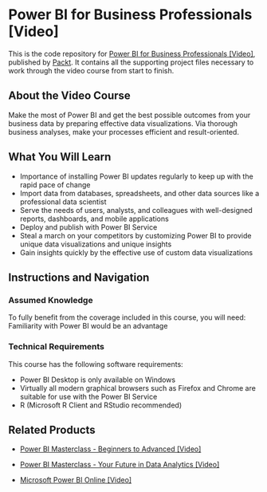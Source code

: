 # Power BI for Business Professionals [Video]
This is the code repository for [Power BI for Business Professionals [Video]](https://www.packtpub.com/data/power-bi-for-business-professionals-video), published by [Packt](https://www.packtpub.com/?utm_source=github). It contains all the supporting project files necessary to work through the video course from start to finish.
## About the Video Course
Make the most of Power BI and get the best possible outcomes from your business data by preparing effective data visualizations. Via thorough business analyses, make your processes efficient and result-oriented.	

<H2>What You Will Learn</H2>
<DIV class=book-info-will-learn-text>
<UL>
<LI>Importance of installing Power BI updates regularly to keep up with the rapid pace of change
<LI>Import data from databases, spreadsheets, and other data sources like a professional data scientist
<LI>Serve the needs of users, analysts, and colleagues with well-designed reports, dashboards, and mobile applications
<LI>Deploy and publish with Power BI Service
<LI>Steal a march on your competitors by customizing Power BI to provide unique data visualizations and unique insights
<LI>Gain insights quickly by the effective use of custom data visualizations </LI></UL></DIV>

## Instructions and Navigation
### Assumed Knowledge
To fully benefit from the coverage included in this course, you will need:<br/>
Familiarity with Power BI would be an advantage
### Technical Requirements
This course has the following software requirements:<br/>
<UL><LI>Power BI Desktop is only available on Windows
<LI>Virtually all modern graphical browsers such as Firefox and Chrome are suitable for use with the Power BI Service
  <LI>R (Microsoft R Client and RStudio recommended)</LI></UL>

## Related Products
* [Power BI Masterclass - Beginners to Advanced [Video]](https://www.packtpub.com/big-data-and-business-intelligence/power-bi-masterclass-beginners-advanced-video)

* [Power BI Masterclass - Your Future in Data Analytics [Video]](https://www.packtpub.com/big-data-and-business-intelligence/power-bi-masterclass-your-future-data-analytics-video)

* [Microsoft Power BI Online [Video]](https://www.packtpub.com/big-data-and-business-intelligence/microsoft-power-bi-online-video)

